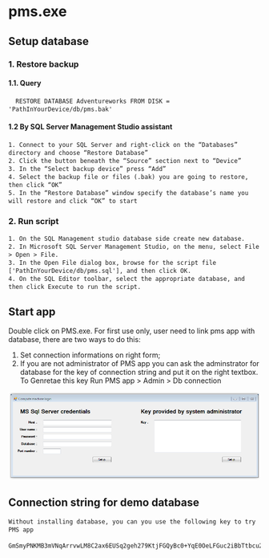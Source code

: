 # pms.exe
## Setup database
  ### 1. Restore backup
  #### 1.1. Query
      RESTORE DATABASE Adventureworks FROM DISK = 'PathInYourDevice/db/pms.bak'
  #### 1.2 By SQL Server Management Studio assistant
    1. Connect to your SQL Server and right-click on the “Databases” directory and choose “Restore Database”
    2. Click the button beneath the “Source” section next to “Device”
    3. In the “Select backup device” press “Add”
    4. Select the backup file or files (.bak) you are going to restore, then click “OK”
    5. In the “Restore Database” window specify the database’s name you will restore and click “OK” to start
  ### 2. Run script
    1. On the SQL Management studio database side create new database.
    2. In Microsoft SQL Server Management Studio, on the menu, select File > Open > File. 
    3. In the Open File dialog box, browse for the script file ['PathInYourDevice/db/pms.sql'], and then click OK. 
    4. On the SQL Editor toolbar, select the appropriate database, and then click Execute to run the script. 


## Start app
  Double click on PMS.exe.
  For first use only, user need to link pms app with database, there are two ways to do this:
  1. Set connection informations on right form;
  2. If you are not administrator of PMS app you can ask the adminstrator for database for the key of connection string and put it on the right textbox.
  To Genretae this key Run PMS app > Admin > Db connection

![database setup form][pms1]

[pms1]: https://github.com/maniabrahim/pms.exe/blob/master/readme/1.PNG "database setup form"

## Connection string for demo database
  
    Without installing database, you can you use the following key to try PMS app
  
    GmSmyPNKMB3mVNqArrvwLM8C2ax6EUSq2geh279KtjFGQyBc0+YqE0OeLFGuc2iBbTtbcu2zqfTVvMueTj9B+sQ6v1QacuAc5Pz/PorZt875e2S3fDJg+PJO3zA3dqHmHZKyHRdpYncrD2bxRzcN1KJ/Xc5cYMeo/3s+9FBcGfpYkgH/VsD2CQ4Q710OXu8xvV/2wrPNZgrhe6ATvsaJq7GRooLeTG6W+NRjDyZZENGHDMVyeBc0drE9I0TjHB4z
